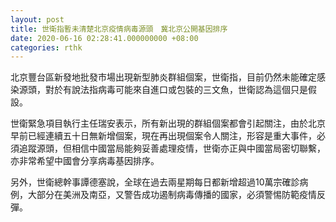 ```yaml
---
layout: post
title: 世衛指暫未清楚北京疫情病毒源頭　冀北京公開基因排序
date: 2020-06-16 02:28:41.000000000 +08:00
categories: rthk
---
```


北京豐台區新發地批發市場出現新型肺炎群組個案，世衛指，目前仍然未能確定感染源頭，對於有說法指病毒可能來自進口或包裝的三文魚，世衛認為這個只是假設。

世衛緊急項目執行主任瑞安表示，所有新出現的群組個案都會引起關注，由於北京早前已經連續五十日無新增個案，現在再出現個案令人關注，形容是重大事件，必須追蹤源頭，但相信中國當局能夠妥善處理疫情，世衛亦正與中國當局密切聯繫，亦非常希望中國會分享病毒基因排序。

另外，世衛總幹事譚德塞說，全球在過去兩星期每日都新增超過10萬宗確診病例，大部分在美洲及南亞，又警告成功遏制病毒傳播的國家，必須警惕防範疫情反彈。
